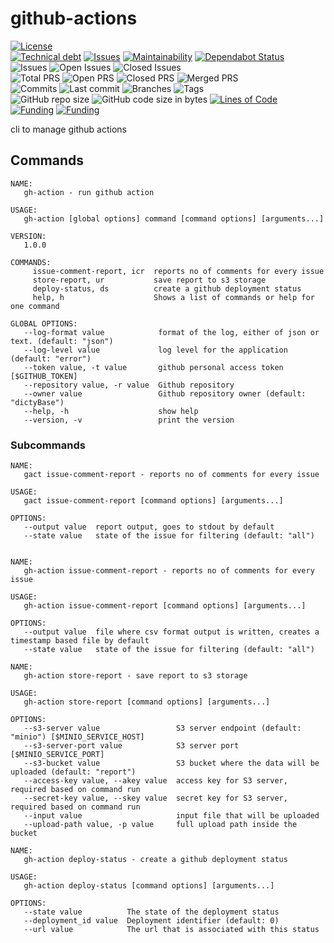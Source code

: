 # github-actions
[![License](https://img.shields.io/badge/License-BSD%202--Clause-blue.svg)](LICENSE)   
[![Technical debt](https://badgen.net/codeclimate/tech-debt/dictyBase-docker/github-actions)](https://codeclimate.com/github/dictyBase-docker/github-actions/trends/technical_debt)
[![Issues](https://badgen.net/codeclimate/issues/dictyBase-docker/github-actions)](https://codeclimate.com/github/dictyBase-docker/github-actions/issues)
[![Maintainability](https://api.codeclimate.com/v1/badges/27d8dea5aa1373847404/maintainability)](https://codeclimate.com/github/dictybase-docker/github-actions/maintainability)
[![Dependabot Status](https://api.dependabot.com/badges/status?host=github&repo=dictyBase-docker/github-actions)](https://dependabot.com)   
![Issues](https://badgen.net/github/issues/dictyBase-docker/github-actions)
![Open Issues](https://badgen.net/github/open-issues/dictyBase-docker/github-actions)
![Closed Issues](https://badgen.net/github/closed-issues/dictyBase-docker/github-actions)   
![Total PRS](https://badgen.net/github/prs/dictyBase-docker/github-actions)
![Open PRS](https://badgen.net/github/open-prs/dictyBase-docker/github-actions)
![Closed PRS](https://badgen.net/github/closed-prs/dictyBase-docker/github-actions)
![Merged PRS](https://badgen.net/github/merged-prs/dictyBase-docker/github-actions)   
![Commits](https://badgen.net/github/commits/dictyBase-docker/github-actions/develop)
![Last commit](https://badgen.net/github/last-commit/dictyBase-docker/github-actions/develop)
![Branches](https://badgen.net/github/branches/dictyBase-docker/github-actions)
![Tags](https://badgen.net/github/tags/dictyBase-docker/github-actions/?color=cyan)   
![GitHub repo size](https://img.shields.io/github/repo-size/dictyBase-docker/github-actions?style=plastic)
![GitHub code size in bytes](https://img.shields.io/github/languages/code-size/dictyBase-docker/github-actions?style=plastic)
[![Lines of Code](https://badgen.net/codeclimate/loc/dictyBase-docker/github-actions)](https://codeclimate.com/github/dictyBase-docker/github-actions/code)   
[![Funding](https://badgen.net/badge/NIGMS/Rex%20L%20Chisholm,dictyBase-docker/yellow?list=|)](https://projectreporter.nih.gov/project_info_description.cfm?aid=9476993)
[![Funding](https://badgen.net/badge/NIGMS/Rex%20L%20Chisholm,DSC/yellow?list=|)](https://projectreporter.nih.gov/project_info_description.cfm?aid=9438930)

cli to manage github actions 


## Commands
```
NAME:
   gh-action - run github action

USAGE:
   gh-action [global options] command [command options] [arguments...]

VERSION:
   1.0.0

COMMANDS:
     issue-comment-report, icr  reports no of comments for every issue
     store-report, ur           save report to s3 storage
     deploy-status, ds          create a github deployment status
     help, h                    Shows a list of commands or help for one command

GLOBAL OPTIONS:
   --log-format value            format of the log, either of json or text. (default: "json")
   --log-level value             log level for the application (default: "error")
   --token value, -t value       github personal access token [$GITHUB_TOKEN]
   --repository value, -r value  Github repository
   --owner value                 Github repository owner (default: "dictyBase")
   --help, -h                    show help
   --version, -v                 print the version
```

### Subcommands
```
NAME:
   gact issue-comment-report - reports no of comments for every issue

USAGE:
   gact issue-comment-report [command options] [arguments...]

OPTIONS:
   --output value  report output, goes to stdout by default
   --state value   state of the issue for filtering (default: "all")


NAME:
   gh-action issue-comment-report - reports no of comments for every issue

USAGE:
   gh-action issue-comment-report [command options] [arguments...]

OPTIONS:
   --output value  file where csv format output is written, creates a timestamp based file by default
   --state value   state of the issue for filtering (default: "all")
   
NAME:
   gh-action store-report - save report to s3 storage

USAGE:
   gh-action store-report [command options] [arguments...]

OPTIONS:
   --s3-server value                 S3 server endpoint (default: "minio") [$MINIO_SERVICE_HOST]
   --s3-server-port value            S3 server port [$MINIO_SERVICE_PORT]
   --s3-bucket value                 S3 bucket where the data will be uploaded (default: "report")
   --access-key value, --akey value  access key for S3 server, required based on command run
   --secret-key value, --skey value  secret key for S3 server, required based on command run
   --input value                     input file that will be uploaded
   --upload-path value, -p value     full upload path inside the bucket
   
NAME:
   gh-action deploy-status - create a github deployment status

USAGE:
   gh-action deploy-status [command options] [arguments...]

OPTIONS:
   --state value          The state of the deployment status
   --deployment_id value  Deployment identifier (default: 0)
   --url value            The url that is associated with this status
```   
